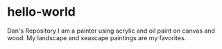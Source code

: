 # hello-world
Dan's Repository
I am a painter using acrylic and oil paint on canvas and wood. My landscape and seascape paintings 
are my favorites. 

